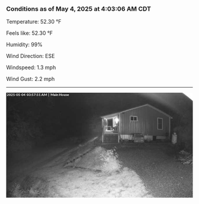 ### Conditions as of May 4, 2025 at 4:03:06 AM CDT 

Temperature: 52.30 &deg;F

Feels like: 52.30 &deg;F

Humidity: 99%

Wind Direction: ESE

Windspeed: 1.3 mph

Wind Gust: 2.2 mph

---

<img src="./images/latest.jpeg"/>

